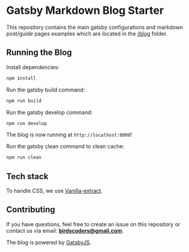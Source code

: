 # Gatsby Markdown Blog Starter

This repository contains the main gatsby configurations and markdown post/guide pages examples which are located in the [/blog](https://github.com/codeTipsHub/gatsby-markdown-basic-blog) folder.

## Running the Blog

Install dependencies:

```bash
npm install
```

Run the gatsby build command:

```bash
npm run build
```

Run the gatsby develop command:

```bash
npm run develop
```

The blog is now running at `http://localhost:8000`!

Run the gatsby clean command to clean cache:

```bash
npm run clean
```

## Tech stack

To handle CSS, we use [Vanilla-extract](https://vanilla-extract.style/).

## Contributing

If you have questions, feel free to create an issue on this repository or contact us via email: **birdscoders@gmail.com**.

The blog is powered by [GatsbyJS](https://www.gatsbyjs.org/).
